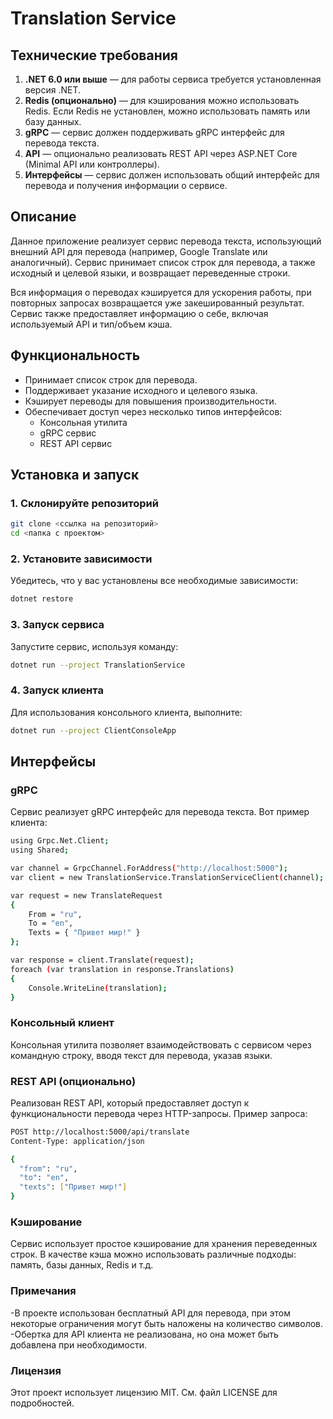 # Translation Service

## Технические требования

1. **.NET 6.0 или выше** — для работы сервиса требуется установленная версия .NET.
2. **Redis (опционально)** — для кэширования можно использовать Redis. Если Redis не установлен, можно использовать память или базу данных.
3. **gRPC** — сервис должен поддерживать gRPC интерфейс для перевода текста.
4. **API** — опционально реализовать REST API через ASP.NET Core (Minimal API или контроллеры).
5. **Интерфейсы** — сервис должен использовать общий интерфейс для перевода и получения информации о сервисе.

## Описание

Данное приложение реализует сервис перевода текста, использующий внешний API для перевода (например, Google Translate или аналогичный). Сервис принимает список строк для перевода, а также исходный и целевой языки, и возвращает переведенные строки.

Вся информация о переводах кэшируется для ускорения работы, при повторных запросах возвращается уже закешированный результат. Сервис также предоставляет информацию о себе, включая используемый API и тип/объем кэша.

## Функциональность

- Принимает список строк для перевода.
- Поддерживает указание исходного и целевого языка.
- Кэширует переводы для повышения производительности.
- Обеспечивает доступ через несколько типов интерфейсов:
  - Консольная утилита
  - gRPC сервис 
  - REST API сервис 

## Установка и запуск

### 1. Склонируйте репозиторий

```bash
git clone <ссылка на репозиторий>
cd <папка с проектом>
```
### 2. Установите зависимости
Убедитесь, что у вас установлены все необходимые зависимости:

```bash
dotnet restore
```
### 3. Запуск сервиса
Запустите сервис, используя команду:

```bash
dotnet run --project TranslationService
```
### 4. Запуск клиента
Для использования консольного клиента, выполните:

```bash
dotnet run --project ClientConsoleApp
```
## Интерфейсы
### gRPC
Сервис реализует gRPC интерфейс для перевода текста. Вот пример клиента:

```bash
using Grpc.Net.Client;
using Shared;

var channel = GrpcChannel.ForAddress("http://localhost:5000");
var client = new TranslationService.TranslationServiceClient(channel);

var request = new TranslateRequest
{
    From = "ru",
    To = "en",
    Texts = { "Привет мир!" }
};

var response = client.Translate(request);
foreach (var translation in response.Translations)
{
    Console.WriteLine(translation);
}
```
### Консольный клиент
Консольная утилита позволяет взаимодействовать с сервисом через командную строку, вводя текст для перевода, указав языки.

### REST API (опционально)
Реализован REST API, который предоставляет доступ к функциональности перевода через HTTP-запросы. Пример запроса:

```bash
POST http://localhost:5000/api/translate
Content-Type: application/json

{
  "from": "ru",
  "to": "en",
  "texts": ["Привет мир!"]
}
```
### Кэширование
Сервис использует простое кэширование для хранения переведенных строк. В качестве кэша можно использовать различные подходы: память, базы данных, Redis и т.д.

### Примечания
-В проекте использован бесплатный API для перевода, при этом некоторые ограничения могут быть наложены на количество символов.
-Обертка для API клиента не реализована, но она может быть добавлена при необходимости.
### Лицензия
Этот проект использует лицензию MIT. См. файл LICENSE для подробностей.
